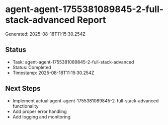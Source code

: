 # agent-agent-1755381089845-2-full-stack-advanced Report

Generated: 2025-08-18T11:15:30.254Z

## Status
- Task: agent-agent-1755381089845-2-full-stack-advanced
- Status: Completed
- Timestamp: 2025-08-18T11:15:30.254Z

## Next Steps
- Implement actual agent-agent-1755381089845-2-full-stack-advanced functionality
- Add proper error handling
- Add logging and monitoring

